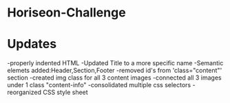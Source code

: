 # Horiseon-Challenge

# Updates #
-properly indented HTML
-Updated Title to a more specific name
-Semantic elemets added:Header,Section,Footer
-removed id's from 'class="content"' section
-created img class for all 3 content images
-connected all 3 images under 1 class "content-info"
-consolidated multiple css selectors
-reorganized CSS style sheet